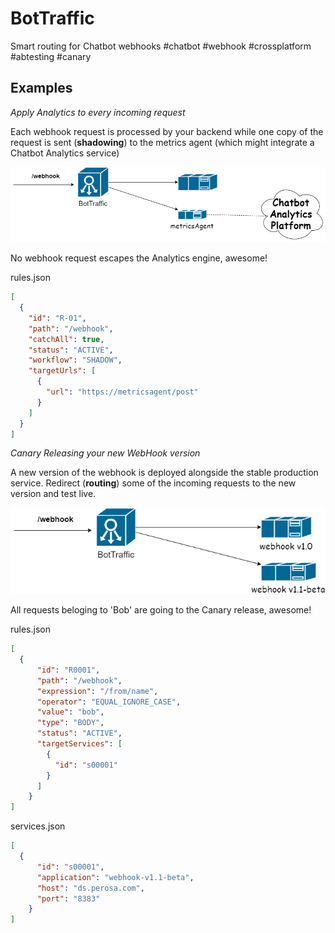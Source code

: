 # BotTraffic

Smart routing for Chatbot webhooks #chatbot #webhook #crossplatform #abtesting #canary

## Examples

_Apply Analytics to every incoming request_ 

Each webhook request is processed by your backend while one copy of the request is sent (**shadowing**) to the
metrics agent (which might integrate a Chatbot Analytics service)

![Alt text](Analytics.png?raw=true "Analytics")

No webhook request escapes the Analytics engine, awesome! 

rules.json   

```json
[
  {
    "id": "R-01",
    "path": "/webhook",
    "catchAll": true,
    "status": "ACTIVE",
    "workflow": "SHADOW",
    "targetUrls": [
      {
        "url": "https://metricsagent/post"
      }
    ]
  }
]
```

_Canary Releasing your new WebHook version_ 

A new version of the webhook is deployed alongside the stable production service. Redirect (**routing**) some
of the incoming requests to the new version and test live.


![Alt text](Canary.png?raw=true "Canary")

All requests beloging to 'Bob' are going to the Canary release, awesome!

rules.json   

```json
[
  {
      "id": "R0001",
      "path": "/webhook",
      "expression": "/from/name",
      "operator": "EQUAL_IGNORE_CASE",
      "value": "bob",
      "type": "BODY",
      "status": "ACTIVE",
      "targetServices": [
        {
          "id": "s00001"
        }
      ]
    }
]
```

services.json   

```json
[
  {
      "id": "s00001",
      "application": "webhook-v1.1-beta",
      "host": "ds.perosa.com",
      "port": "8383"
    }
]
```
